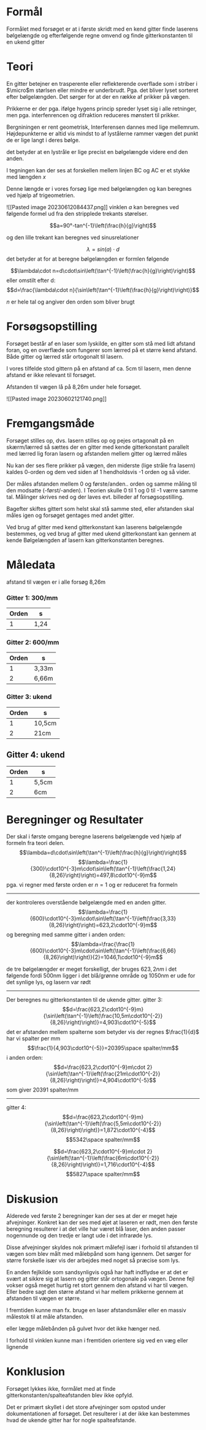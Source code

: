 # Formål

Formålet med forsøget er at i første skridt med en kend gitter finde laserens bølgelængde og efterfølgende regne omvend  og finde gitterkonstanten til en ukend gitter

# Teori
En gitter betejner en trasperente eller reflekterende overflade som i striber i $\micro$m størlsen eller mindre er underbrudt. Pga. det bliver lyset sorteret efter bølgelængden. Det sørger for at der en række af prikker på vægen.

Prikkerne er der pga. ifølge hygens princip spreder lyset sig i alle retninger, men pga. interfenrencen og difraktion reduceres mønstert til prikker.

Bergniningen er rent geometrisk, Interferensen dannes med lige mellemrum.
Højdepunkterne er altid vis mindst to af lystålerne rammer vægen det punkt de er lige langt i deres bølge.

det betyder at en lystråle er lige precist en bølgelængde videre end den anden.


I tegningen kan der ses at forskellen mellem linjen BC og AC er et stykke med længden $x$

Denne længde er i vores forsøg lige med bølgelængden og kan beregnes ved hjælp af trigeometrien.

![[Pasted image 20230612084437.png]]
 vinklen $a$ kan beregnes ved følgende formel ud fra den stripplede trekants størelser.

 $$a=90°-tan^{-1}\left(\frac{h}{g}\right)$$

og den lille trekant kan beregnes ved sinusrelationer

$$\lambda=sin(a)\cdot d$$
det betyder at for at beregne bølgelængden er formlen følgende

$$\lambda\cdot n=d\cdot\sin\left(\tan^{-1}\left(\frac{h}{g}\right)\right)$$
eller omstilt efter d:
$$d=\frac{\lambda\cdot n}{\sin\left(\tan^{-1}\left(\frac{h}{g}\right)\right)}$$

$n$ er hele tal og angiver den orden som bliver brugt 

# Forsøgsopstilling
Forsøget består af en laser som lyskilde, en gitter som stå med lidt afstand foran, og en overflæde som fungerer som lærred på et større kend afstand. Både gitter og lærred står ortogonalt til lasern.

I vores tilfelde stod gittern på en afstand af ca. 5cm til lasern, men denne afstand er ikke relevant til forsøget.

Afstanden til vægen lå på 8,26m under hele forsøget.

![[Pasted image 20230602121740.png]]


# Fremgangsmåde
Forsøget stilles op, dvs. lasern stilles op og pejes ortagonalt på en skærm/lærred
så sættes der en gitter med kende gitterkonstant parallelt med lærred lig foran lasern og afstanden mellem gitter og lærred måles

Nu kan der ses flere prikker på vægen, den miderste (lige stråle fra lasern) kaldes 0-orden og dem ved siden af 1 hendholdsvis -1 orden og så vider.

Der måles afstanden mellem 0 og første/anden.. orden og samme måling til den modsatte (-først/-anden). I Teorien skulle 0 til 1 og 0 til -1 værre samme tal.
Målinger skrives ned og der laves evt. billeder af forsøgsopstilling.

Bagefter skiftes gittert som helst skal stå samme sted, eller afstanden skal måles igen og forsøget gentages med andet gitter.

Ved brug af gitter med kend gitterkonstant kan laserens bølgelængde bestemmes, og ved brug af gitter med ukend gitterkonstant kan gennem at kende Bølgelængden af lasern kan gitterkonstanten beregnes.

# Måledata
afstand til vægen er i alle forsøg 8,26m

### Gitter 1: 300/mm

Orden | s
--- | ---
1 | 1,24


### Gitter 2: 600/mm

Orden | s
--- | ---
1 | 3,33m
2 | 6,66m

### Gitter 3: ukend

Orden | s
--- | ---
1 | 10,5cm
2 | 21cm
## Gitter 4: ukend

Orden | s
--- | ---
1 | 5,5cm
2 | 6cm

# Beregninger og Resultater
Der skal i første omgang beregne laserens bølgelængde ved hjælp af formeln fra teori delen.
$$\lambda=d\cdot\sin\left(\tan^{-1}\left(\frac{h}{g}\right)\right)$$
$$\lambda=\frac{1}{300}\cdot10^{-3}m\cdot\sin\left(\tan^{-1}\left(\frac{1,24}{8,26}\right)\right)=497,8\cdot10^{-9}m$$
pga. vi regner med første orden er $n=1$ og er reduceret fra formeln 

---
der kontroleres overstående bølgelængde med en anden gitter.
$$\lambda=\frac{1}{600}\cdot10^{-3}m\cdot\sin\left(\tan^{-1}\left(\frac{3,33}{8,26}\right)\right)=623,2\cdot10^{-9}m$$
og beregning med samme gitter i anden orden:
$$\lambda=\frac{\frac{1}{600}\cdot10^{-3}m\cdot\sin\left(\tan^{-1}\left(\frac{6,66}{8,26}\right)\right)}{2}=1046,1\cdot10^{-9}m$$

de tre bølgelængder er meget forskelligt, der bruges $623,2nm$ i det følgende fordi 500nm ligger i det blå/grønne område og 1050nm er ude for det synlige lys, og lasern var rødt

---
Der beregnes nu gitterkonstanten til de ukende gitter.
gitter 3:
$$d=\frac{623,2\cdot10^{-9}m}{\sin\left(\tan^{-1}\left(\frac{10,5m\cdot10^{-2}}{8,26}\right)\right)}=4,903\cdot10^{-5}$$
det er afstanden mellem spalterne som betyder vis der regnes $\frac{1}{d}$ har vi spalter per mm
$$\frac{1}{4,903\cdot10^{-5}}=20395\space spalter/mm$$
i anden orden:
$$d=\frac{623,2\cdot10^{-9}m\cdot 2}{\sin\left(\tan^{-1}\left(\frac{21m\cdot10^{-2}}{8,26}\right)\right)}=4,904\cdot10^{-5}$$
som giver $20391$ spalter/mm


---
gitter 4:
$$d=\frac{623,2\cdot10^{-9}m}{\sin\left(\tan^{-1}\left(\frac{5,5m\cdot10^{-2}}{8,26}\right)\right)}=1,872\cdot10^{-4}$$
$$5342\space spalter/mm$$


$$d=\frac{623,2\cdot10^{-9}m\cdot 2}{\sin\left(\tan^{-1}\left(\frac{6m\cdot10^{-2}}{8,26}\right)\right)}=1,716\cdot10^{-4}$$
$$5827\space spalter/mm$$


# Diskusion

Alderede ved første 2 beregninger kan der ses at der er meget høje afvejninger.
Konkret kan der ses med øjet at laseren er rødt, men den første beregning resulterer i at det ville har været blå laser, den anden passer nogennunde og den tredje er langt ude i det infrarøde lys.

Disse afvejninger skyldes nok primært målefejl især i forhold til afstanden til vægen som blev målt med målebpånd som hang igennem. Det sørger for større forskelle især vis der arbejdes med noget så præcise som lys.

En anden fejlkilde som sandsynligvis også har haft indflydse er at det er svært at sikkre sig at lasern og gitter står ortogonale på vægen. Denne fejl vokser også meget hurtig ret stort gennem den afstand vi har til vægen. Eller bedre sagt den større afstand vi har mellem prikkerne gennem at afstanden til vægen er større.

I fremtiden kunne man fx. bruge en laser afstandsmåler eller en massiv målestok til at måle afstanden.

eller lægge målebånden på gulvet hvor det ikke hænger ned.

I forhold til vinklen kunne man i fremtiden orientere sig ved en væg eller lignende



# Konklusion

Forsøget lykkes ikke, formålet med at finde gitterkonstanten/spalteafstanden blev ikke opfyld.

Det er primært skyllet i det store afvejninger som opstod under dokumentationen af forsøget. Det resulterer i at der ikke kan bestemmes hvad de ukende gitter har for nogle spalteafstande.
